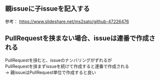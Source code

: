 ## 親issueに子issueを記入する

参考：
https://www.slideshare.net/ms2sato/github-47226476

## PullRequestを挟まない場合、issueは連番で作成される

PullRequestを挟むと、issueのナンバリングがずれるが  
PullRequestを挟まずissueを続けて作成すると連番で作成される  
→ 親issueはPullRequest単位で作成すると良い
